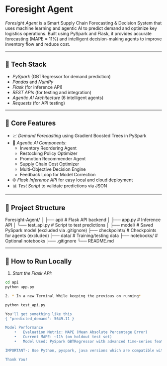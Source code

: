 # Foresight Agent

*Foresight Agent* is a Smart Supply Chain Forecasting & Decision System that uses machine learning and agentic AI to predict demand and optimize key logistics operations. Built using PySpark and Flask, it provides accurate forecasting (MAPE ≈ 11%) and intelligent decision-making agents to improve inventory flow and reduce cost.

---

## 🔧 Tech Stack

- *PySpark* (GBTRegressor for demand prediction)
- *Pandas* and *NumPy*
- *Flask* (for inference API)
- *REST APIs* (for testing and integration)
- *Agentic AI Architecture* (6 intelligent agents)
- *Requests* (for API testing)

---

## 🎯 Core Features

- 📈 *Demand Forecasting* using Gradient Boosted Trees in PySpark
- 🤖 *Agentic AI Components*:
  - Inventory Reordering Agent
  - Restocking Policy Optimizer
  - Promotion Recommender Agent
  - Supply Chain Cost Optimizer
  - Multi-Objective Decision Engine
  - Feedback Loop for Model Correction
- 🌐 *Flask Inference API* for easy local and cloud deployment
- 📊 *Test Script* to validate predictions via JSON

---

## 📂 Project Structure

Foresight-Agent/
│
├── api/                   # Flask API backend
│   ├── app.py             # Inference API
│   └── test_api.py        # Script to test predictions
│
├── model/                 # Saved PySpark model (excluded via .gitignore)
├── checkpoints/           # Checkpoints for agents (excluded)
├── data/                  # Training/testing data
├── notebooks/             # Optional notebooks
├── .gitignore
└── README.md

---

## 🚀 How to Run Locally

1. *Start the Flask API:*

```bash
cd api
python app.py

2. * In a new Terminal While keeping the previous on running*

python test_api.py

You'll get something like this
{ "predicted_demand": 5649.11 }

Model Performance
	•	Evaluation Metric: MAPE (Mean Absolute Percentage Error)
	•	Current MAPE: ~11% (on holdout test set)
	•	Model Used: PySpark GBTRegressor with advanced time-series features

IMPORTANT-: Use Python, pyspark, java versions which are compatible with each other

Thank You!
